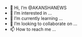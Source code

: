 - 👋 Hi, I’m @AKANSHANEWS
- 👀 I’m interested in ...
- 🌱 I’m currently learning ...
- 💞️ I’m looking to collaborate on ...
- 📫 How to reach me ...

<!---
AKANSHANEWS/AKANSHANEWS is a ✨ special ✨ repository because its `README.md` (this file) appears on your GitHub profile.
You can click the Preview link to take a look at your changes.
--->
